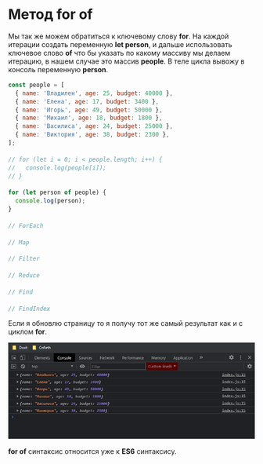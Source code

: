 # Метод for of

Мы так же можем обратиться к ключевому слову **for**. На каждой итерации создать переменную **let person**, и дальше использовать ключевое слово **of** что бы указать по какому массиву мы делаем итерацию, в нашем случае это массив **people**. В теле цикла вывожу в консоль переменную **person**.

```js
const people = [
  { name: 'Владилен', age: 25, budget: 40000 },
  { name: 'Елена', age: 17, budget: 3400 },
  { name: 'Игорь', age: 49, budget: 50000 },
  { name: 'Михаил', age: 18, budget: 1800 },
  { name: 'Василиса', age: 24, budget: 25000 },
  { name: 'Виктория', age: 38, budget: 2300 },
];

// for (let i = 0; i < people.length; i++) {
//   console.log(people[i]);
// }

for (let person of people) {
  console.log(person);
}

// ForEach

// Map

// Filter

// Reduce

// Find

// FindIndex
```

Если я обновлю страницу то я получу тот же самый результат как и с циклом **for**.

![](img/002.png)

**for of** синтаксис относится уже к **ES6** синтаксису.
